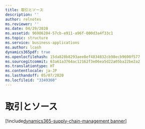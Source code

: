 ```yaml
---
title: 取引とソース
description: ''
author: relnotes
ms.reviewer: ''
ms.date: 04/29/2020
ms.assetid: 96986204-57cb-e911-a96f-000d3a4f33c1
ms.topic: structure
ms.service: business-applications
ms.author: lcash
dynamics365pdf: true
ms.openlocfilehash: 15da828b8293aee8ef4834832cb98ecb9690f577
ms.sourcegitcommit: 63a61a3764ac12162f3e06ea5d22a05ba22be2a2
ms.translationtype: HT
ms.contentlocale: ja-JP
ms.lasthandoff: 05/07/2020
ms.locfileid: "3349360"
---
```

# <a name="trade-and-source"></a>取引とソース

[!include[dynamics365-supply-chain-management banner](../includes/dynamics365-supply-chain-management.md)]

<!--structure start-->

<!--structure end-->



